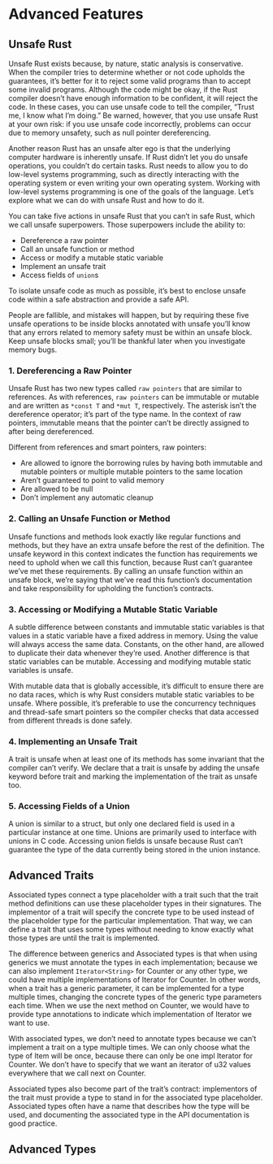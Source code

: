 # Advanced Features

## Unsafe Rust

Unsafe Rust exists because, by nature, static analysis is conservative. When the compiler tries to determine whether or not code upholds the guarantees, it’s better for it to reject some valid programs than to accept some invalid programs. Although the code might be okay, if the Rust compiler doesn’t have enough information to be confident, it will reject the code. In these cases, you can use unsafe code to tell the compiler, “Trust me, I know what I’m doing.” Be warned, however, that you use unsafe Rust at your own risk: if you use unsafe code incorrectly, problems can occur due to memory unsafety, such as null pointer dereferencing.

Another reason Rust has an unsafe alter ego is that the underlying computer hardware is inherently unsafe. If Rust didn’t let you do unsafe operations, you couldn’t do certain tasks. Rust needs to allow you to do low-level systems programming, such as directly interacting with the operating system or even writing your own operating system. Working with low-level systems programming is one of the goals of the language. Let’s explore what we can do with unsafe Rust and how to do it.

You can take five actions in unsafe Rust that you can’t in safe Rust, which we call unsafe superpowers. Those superpowers include the ability to:

- Dereference a raw pointer
- Call an unsafe function or method
- Access or modify a mutable static variable
- Implement an unsafe trait
- Access fields of `union`s

To isolate unsafe code as much as possible, it’s best to enclose unsafe code within a safe abstraction and provide a safe API.

People are fallible, and mistakes will happen, but by requiring these five unsafe operations to be inside blocks annotated with unsafe you’ll know that any errors related to memory safety must be within an unsafe block. Keep unsafe blocks small; you’ll be thankful later when you investigate memory bugs.

### 1. Dereferencing a Raw Pointer

Unsafe Rust has two new types called `raw pointers` that are similar to references. As with references, `raw pointers` can be immutable or mutable and are written as `*const T` and `*mut T`, respectively. The asterisk isn’t the dereference operator; it’s part of the type name. In the context of raw pointers, immutable means that the pointer can’t be directly assigned to after being dereferenced.

Different from references and smart pointers, raw pointers:

- Are allowed to ignore the borrowing rules by having both immutable and mutable pointers or multiple mutable pointers to the same location
- Aren’t guaranteed to point to valid memory
- Are allowed to be null
- Don’t implement any automatic cleanup

### 2. Calling an Unsafe Function or Method

Unsafe functions and methods look exactly like regular functions and methods, but they have an extra unsafe before the rest of the definition. The unsafe keyword in this context indicates the function has requirements we need to uphold when we call this function, because Rust can’t guarantee we’ve met these requirements. By calling an unsafe function within an unsafe block, we’re saying that we’ve read this function’s documentation and take responsibility for upholding the function’s contracts.

### 3. Accessing or Modifying a Mutable Static Variable

A subtle difference between constants and immutable static variables is that values in a static variable have a fixed address in memory. Using the value will always access the same data. Constants, on the other hand, are allowed to duplicate their data whenever they’re used. Another difference is that static variables can be mutable. Accessing and modifying mutable static variables is unsafe.

With mutable data that is globally accessible, it’s difficult to ensure there are no data races, which is why Rust considers mutable static variables to be unsafe. Where possible, it’s preferable to use the concurrency techniques and thread-safe smart pointers so the compiler checks that data accessed from different threads is done safely.

### 4. Implementing an Unsafe Trait

A trait is unsafe when at least one of its methods has some invariant that the compiler can’t verify. We declare that a trait is unsafe by adding the unsafe keyword before trait and marking the implementation of the trait as unsafe too.

### 5. Accessing Fields of a Union

A union is similar to a struct, but only one declared field is used in a particular instance at one time. Unions are primarily used to interface with unions in C code. Accessing union fields is unsafe because Rust can’t guarantee the type of the data currently being stored in the union instance.

## Advanced Traits

Associated types connect a type placeholder with a trait such that the trait method definitions can use these placeholder types in their signatures. The implementor of a trait will specify the concrete type to be used instead of the placeholder type for the particular implementation. That way, we can define a trait that uses some types without needing to know exactly what those types are until the trait is implemented.

The difference between generics and Associated types is that when using generics we must annotate the types in each implementation; because we can also implement `Iterator<String>` for Counter or any other type, we could have multiple implementations of Iterator for Counter. In other words, when a trait has a generic parameter, it can be implemented for a type multiple times, changing the concrete types of the generic type parameters each time. When we use the next method on Counter, we would have to provide type annotations to indicate which implementation of Iterator we want to use.

With associated types, we don’t need to annotate types because we can’t implement a trait on a type multiple times. We can only choose what the type of Item will be once, because there can only be one impl Iterator for Counter. We don’t have to specify that we want an iterator of u32 values everywhere that we call next on Counter.

Associated types also become part of the trait’s contract: implementors of the trait must provide a type to stand in for the associated type placeholder. Associated types often have a name that describes how the type will be used, and documenting the associated type in the API documentation is good practice.

## Advanced Types
